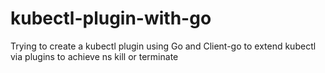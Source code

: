 # kubectl-plugin-with-go
Trying to create a kubectl plugin using Go and Client-go to extend kubectl via plugins to achieve ns kill or terminate

